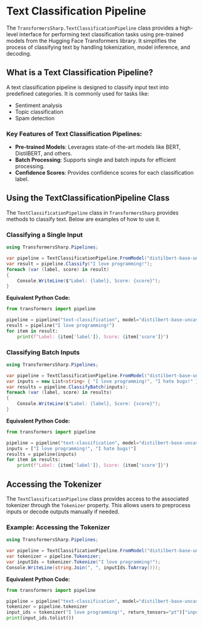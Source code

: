 # Text Classification Pipeline

The `TransformersSharp.TextClassificationPipeline` class provides a high-level interface for performing text classification tasks using pre-trained models from the Hugging Face Transformers library. It simplifies the process of classifying text by handling tokenization, model inference, and decoding.

## What is a Text Classification Pipeline?

A text classification pipeline is designed to classify input text into predefined categories. It is commonly used for tasks like:

- Sentiment analysis
- Topic classification
- Spam detection

### Key Features of Text Classification Pipelines:

- **Pre-trained Models**: Leverages state-of-the-art models like BERT, DistilBERT, and others.
- **Batch Processing**: Supports single and batch inputs for efficient processing.
- **Confidence Scores**: Provides confidence scores for each classification label.

## Using the TextClassificationPipeline Class

The `TextClassificationPipeline` class in `TransformersSharp` provides methods to classify text. Below are examples of how to use it.

### Classifying a Single Input

```csharp
using TransformersSharp.Pipelines;

var pipeline = TextClassificationPipeline.FromModel("distilbert-base-uncased-finetuned-sst-2-english");
var result = pipeline.Classify("I love programming!");
foreach (var (label, score) in result)
{
    Console.WriteLine($"Label: {label}, Score: {score}");
}
```

**Equivalent Python Code:**

```python
from transformers import pipeline

pipeline = pipeline("text-classification", model="distilbert-base-uncased-finetuned-sst-2-english")
result = pipeline("I love programming!")
for item in result:
    print(f"Label: {item['label']}, Score: {item['score']}")
```

### Classifying Batch Inputs

```csharp
using TransformersSharp.Pipelines;

var pipeline = TextClassificationPipeline.FromModel("distilbert-base-uncased-finetuned-sst-2-english");
var inputs = new List<string> { "I love programming!", "I hate bugs!" };
var results = pipeline.ClassifyBatch(inputs);
foreach (var (label, score) in results)
{
    Console.WriteLine($"Label: {label}, Score: {score}");
}
```

**Equivalent Python Code:**

```python
from transformers import pipeline

pipeline = pipeline("text-classification", model="distilbert-base-uncased-finetuned-sst-2-english")
inputs = ["I love programming!", "I hate bugs!"]
results = pipeline(inputs)
for item in results:
    print(f"Label: {item['label']}, Score: {item['score']}")
```

## Accessing the Tokenizer

The `TextClassificationPipeline` class provides access to the associated tokenizer through the `Tokenizer` property. This allows users to preprocess inputs or decode outputs manually if needed.

### Example: Accessing the Tokenizer

```csharp
using TransformersSharp.Pipelines;

var pipeline = TextClassificationPipeline.FromModel("distilbert-base-uncased-finetuned-sst-2-english");
var tokenizer = pipeline.Tokenizer;
var inputIds = tokenizer.Tokenize("I love programming!");
Console.WriteLine(string.Join(", ", inputIds.ToArray()));
```

**Equivalent Python Code:**

```python
from transformers import pipeline

pipeline = pipeline("text-classification", model="distilbert-base-uncased-finetuned-sst-2-english")
tokenizer = pipeline.tokenizer
input_ids = tokenizer("I love programming!", return_tensors="pt")["input_ids"]
print(input_ids.tolist())
```